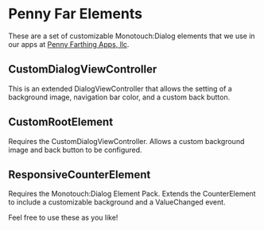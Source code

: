 # Penny Far Elements

These are a set of customizable Monotouch:Dialog elements that we use in our apps at [Penny Farthing Apps, llc](http://pennyfarthingapps.com). 

## CustomDialogViewController

This is an extended DialogViewController that allows the setting of a background image, navigation bar color, and a custom back button.

## CustomRootElement

Requires the CustomDialogViewController. Allows a custom background image and back button to be configured.

## ResponsiveCounterElement

Requires the Monotouch:Dialog Element Pack. Extends the CounterElement to include a customizable background and a ValueChanged event.

Feel free to use these as you like!